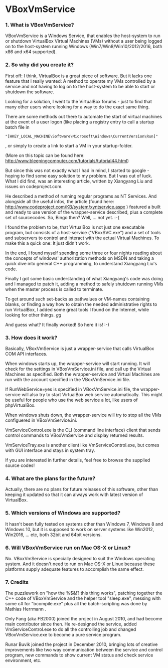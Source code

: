 # VBoxVmService

### 1. What is VBoxVmService?

VBoxVmService is a Windows Service, that enables the host-system to run or shutdown VirtualBox Virtual Machines (VMs) without a user being logged on to the host-system running Windows (Win7/Win8/Win10/2012/2016, both x86 and x64 supported).

### 2. So why did you create it?

First off: I think, VirtualBox is a great piece of software. But it lacks one feature that I really wanted: A method to operate my VMs controlled by a service and not having to log on to the host-system to be able to start or shutdown the software.

Looking for a solution, I went to the VirtualBox forums - just to find that many other users where looking for a way to do the exact same thing.

There are some methods out there to automate the start of virtual machines at the event of a user logon (like placing a registry entry to call a startup batch file in 

    "[HKEY_LOCAL_MACHINE\Software\Microsoft\Windows\CurrentVersion\Run]"

, or simply to create a link to start a VM in your startup-folder.

(More on this topic can be found here: http://www.bleepingcomputer.com/tutorials/tutorial44.html)

But since this was not exactly what I had in mind, I started to google - hoping to find some easy solution to my problem. But I was out of luck. What I did find, was an interesting article, written by Xiangyang Liu and issues on codeproject.com. 

He described a method of running regular programs as NT Services. And alongside all the useful infos, the article (found here: http://www.codeproject.com/KB/system/xyntservice.aspx ) featured a built and ready to use version of the wrapper-service described, plus a complete set of sourcecodes. So, Bingo then?  Well, ... not yet. :-( 

I found the problem to be, that VirtualBox is not just one executable program, but consists of a host-service ("VBoxSVC.exe") and a set of tools and subservers to control and interact with the actual Virtual Machines. To make this a quick one: It just didn't work.

In the end, I found myself spending some three or four nights reading about the concepts of windows' authorization methods on MSDN and taking a quick dive into general C++ programming, to understand Xiangyang Liu's code.

Finally I got some basic understanding of what Xiangyang's code was doing and I managed to patch it, adding a method to safely shutdown running VMs when the master process is called to terminate.
 
To get around such set-backs as pathvalues or VM-names containing blanks, or finding a way how to obtain the needed administrative rights to run VirtualBox, I added some great tools I found on the Internet, while looking for other things. *gg*

And guess what? It finally worked! So here it is! :-)


### 3. How does it work?

Basically, VBoxVmService is just a wrapper-service that calls VirtualBox COM API interfaces.

When windows starts up, the wrapper-service will start running. It will check for the settings in VBoxVmService.ini file, and call up the Virtual Machines as specified. Both the wrapper-service and Virtual Machines are run with the account specified in the VBoxVmService.ini file.

If RunWebService=yes is specified in VBoxVmService.ini file,  the wrapper-service will also try to start VirtualBox web service automatically. This might be useful for people who use the web service a lot, like users of phpVirtualBox.

When windows shuts down, the wrapper-service will try to stop all the VMs configuered in VBoxVmService.ini.

VmServiceControl.exe is the CLI (command line interface) client that sends control commands to VBoxVmService and display returned results.

VmServiceTray.exe is another client like VmServiceControl.exe, but comes with GUI interface and stays in system tray.

If you are interested in further details, feel free to browse the supplied source codes!


### 4. What are the plans for the future?

Actually, there are no plans for future releases of this software, other than keeping it updated so that it can always work with latest version of VirtualBox.


### 5. Which versions of Windows are supported?

It hasn't been fully tested on systems other than Windows 7, Windows 8 and Windows 10, but it is supposed to work on server systems like Win2012, Win2016, ... etc, both 32bit and 64bit versions.


### 6. Will VBoxVmService run on Mac OS-X or Linux?

No. VBoxVmService is specially designed to suit the Windows operating system. And it doesn't need to run on Mac OS-X or Linux because these platforms supply adequate features to accomplish the same effect.


### 7. Credits

The puzzlework on "how the %$&!? this thing works", patching together the C++ code of VBoxVmService and the helper tool "sleep.exe", messing with some c# for "bcompile.exe" plus all the batch-scripting was done by Mathias Herrmann .

Only Fang (aka FB2000) joined the project in August 2010, and had become main contributor since then. He re-designed the service, added VmServiceControl.exe to do all the controlling job and changed VBoxVmService.exe to become a pure service program.

Runar Buvik joined the project in December 2010, bringing lots of creative improvements like two way communication between the service and control program, new commands to show current VM status and check service environment, etc.

